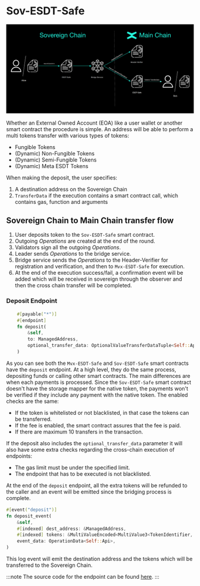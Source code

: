 # Sov-ESDT-Safe
![From Sovereign](../../static/sovereign/from-sovereign.png)

Whether an External Owned Account (EOA) like a user wallet or another smart contract the procedure is simple. An address will be able to perform a multi tokens transfer with various types of tokens:
- Fungible Tokens
- (Dynamic) Non-Fungible Tokens
- (Dynamic) Semi-Fungible Tokens
- (Dynamic) Meta ESDT Tokens

When making the deposit, the user specifies:
1. A destination address on the Sovereign Chain
2. `TransferData` if the execution contains a smart contract call, which contains gas, function and arguments

## Sovereign Chain to Main Chain transfer flow
1. User deposits token to the `Sov-ESDT-Safe` smart contract.
2. Outgoing *Operations* are created at the end of the round.
3. Validators sign all the outgoing *Operations*.
4. Leader sends *Operations* to the bridge service.
5. Bridge service sends the *Operations* to the Header-Verifier for registration and verification, and then to `Mvx-ESDT-Safe` for execution.
6. At the end of the execution success/fail, a confirmation event will be added which will be received in sovereign through the observer and then the cross chain transfer will be completed.

### Deposit Endpoint
```rust
    #[payable("*")]
    #[endpoint]
    fn deposit(
        &self,
        to: ManagedAddress,
        optional_transfer_data: OptionalValueTransferDataTuple<Self::Api>,
    )
```
As you can see both the `Mvx-ESDT-Safe` and `Sov-ESDT-Safe` smart contracts have the `deposit` endpoint. At a high level, they do the same process, depositing funds or calling other smart contracts. The main differences are when each payments is processed. Since the `Sov-ESDT-Safe` smart contract doesn't have the storage mapper for the native token, the payments won't be verified if they include any payment with the native token. The enabled checks are the same:

- If the token is whitelisted or not blacklisted, in that case the tokens can be transferred.
- If the fee is enabled, the smart contract assures that the fee is paid.
- If there are maximum 10 transfers in the transaction.

If the deposit also includes the `optional_transfer_data` parameter it will also have some extra checks regarding the cross-chain execution of endpoints:

- The gas limit must be under the specified limit.
- The endpoint that has to be executed is not blacklisted.


At the end of the `deposit` endpoint, all the extra tokens will be refunded to the caller and an event will be emitted since the bridging process is complete.


```rust
#[event("deposit")]
fn deposit_event(
    &self,
    #[indexed] dest_address: &ManagedAddress,
    #[indexed] tokens: &MultiValueEncoded<MultiValue3<TokenIdentifier, u64, EsdtTokenData>>,
    event_data: OperationData<Self::Api>,
)
```

This log event will emit the destination address and the tokens which will be transferred to the Sovereign Chain.

:::note
The source code for the endpoint can be found [here](https://github.com/multiversx/mx-sovereign-sc/blob/main/sov-esdt-safe/src/deposit.rs).
:::
